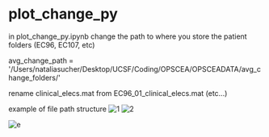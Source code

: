 # plot_change_py

in plot_change_py.ipynb change the path to where you store the patient folders (EC96, EC107, etc)

avg_change_path = '/Users/nataliasucher/Desktop/UCSF/Coding/OPSCEA/OPSCEADATA/avg_change_folders/'

rename clinical_elecs.mat from EC96_01_clinical_elecs.mat (etc...)

example of file path structure
![1](https://user-images.githubusercontent.com/96442661/182444805-cd374b28-9ffa-4744-8bb9-44d82699fa84.jpg)
![2](https://user-images.githubusercontent.com/96442661/182451295-c25e9f9a-51b1-4249-8f40-4a99886d3d47.jpg)

![e](https://user-images.githubusercontent.com/96442661/185176213-2c7c0178-81da-4e01-ab50-12dff3dc38f0.jpg)
